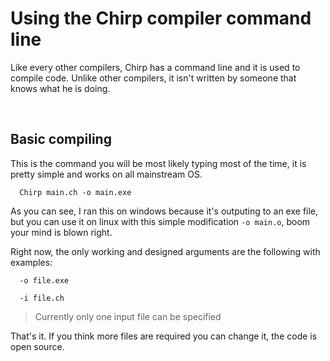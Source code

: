 # Using the Chirp compiler command line
Like every other compilers, Chirp has a command line and it is used
to compile code. Unlike other compilers, it isn't written by someone that knows what he is doing.

<br>

##  Basic compiling
This is the command you will be most likely typing most of the time, it is
pretty simple and works on all mainstream OS.

```
  Chirp main.ch -o main.exe
```

As you can see, I ran this on windows because it's outputing to an exe file, but you can use it on linux with this simple
modification ``-o main.o``, boom your mind is blown right.

Right now, the only working and designed arguments are the following with examples:

```
  -o file.exe
```
```
  -i file.ch
```

> Currently only one input file can be specified

That's it. If you think more files are required you can change it, the code is open source.
